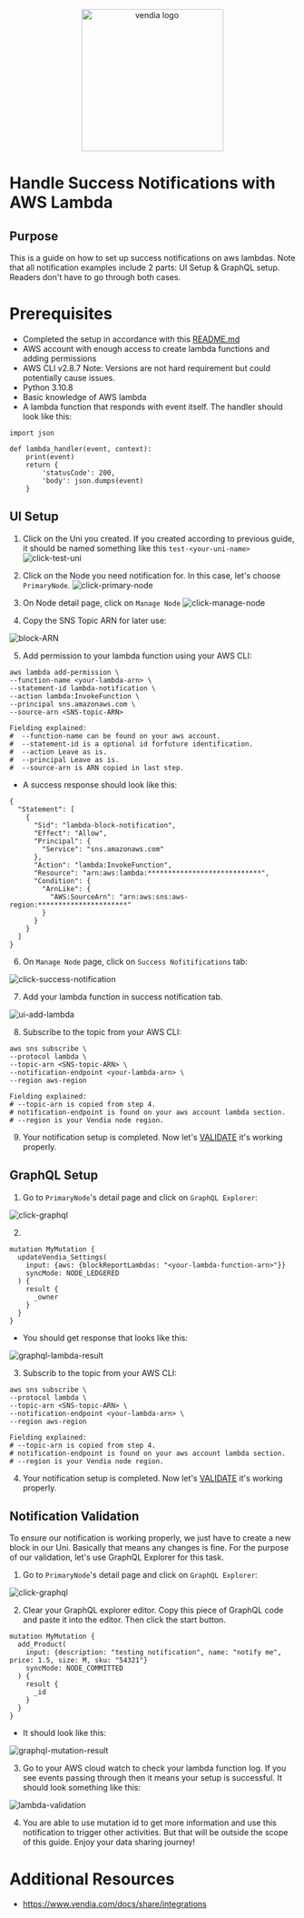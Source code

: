 <p align="center">
  <a href="https://vendia.net/">
    <img src="https://www.vendia.com/images/logo/logo.svg" alt="vendia logo" width="250px">
  </a>
</p>

# Handle Success Notifications with AWS Lambda

## Purpose
This is a guide on how to set up success notifications on aws lambdas. Note that all notification examples include 2 parts: UI Setup & GraphQL setup. Readers don't have to go through both cases.

# Prerequisites
* Completed the setup in accordance with this [README.md](../../README.md)
* AWS account with enough access to create lambda functions and adding permissions
* AWS CLI v2.8.7 Note: Versions are not hard requirement but could potentially cause issues.
* Python 3.10.8
* Basic knowledge of AWS lambda
* A lambda function that responds with event itself. The handler should look like this:
  
```
import json

def lambda_handler(event, context):
    print(event)
    return {
        'statusCode': 200,
        'body': json.dumps(event)
    }
```

## UI Setup
1. Click on the Uni you created. If you created according to previous guide, it should be named something like this `test-<your-uni-name>`
![click-test-uni](../../img/re-usable/click-test-uni.png)

2. Click on the Node you need notification for. In this case, let's choose `PrimaryNode`.
![click-primary-node](../../img/re-usable/click-primary-node.png)

3. On Node detail page, click on `Manage Node`
![click-manage-node](../../img/re-usable/click-manage-node.png)

4. Copy the SNS Topic ARN for later use:

![block-ARN](../../img/re-usable/block-arn.png)

5. Add permission to your lambda function using your AWS CLI:
```
aws lambda add-permission \
--function-name <your-lambda-arn> \
--statement-id lambda-notification \
--action lambda:InvokeFunction \
--principal sns.amazonaws.com \
--source-arn <SNS-topic-ARN>

Fielding explained:
#  --function-name can be found on your aws account.
#  --statement-id is a optional id forfuture identification.
#  --action Leave as is.
#  --principal Leave as is.
#  --source-arn is ARN copied in last step.
```

* A success response should look like this:
```
{
  "Statement": [
    {
      "Sid": "lambda-block-notification",
      "Effect": "Allow",
      "Principal": {
        "Service": "sns.amazonaws.com"
      },
      "Action": "lambda:InvokeFunction",
      "Resource": "arn:aws:lambda:****************************",
      "Condition": {
        "ArnLike": {
          "AWS:SourceArn": "arn:aws:sns:aws-region:**********************"
        }
      }
    }
  ]
}
```

6. On `Manage Node` page, click on `Success Nofitifications` tab:

![click-success-notification](../../img/success/click-success-notification.png)

7. Add your lambda function in success notification tab.

![ui-add-lambda](../../img/success/lambda/ui-add-lambda.png)

8. Subscribe to the topic from your AWS CLI:

```
aws sns subscribe \
--protocol lambda \
--topic-arn <SNS-topic-ARN> \
--notification-endpoint <your-lambda-arn> \
--region aws-region

Fielding explained:
# --topic-arn is copied from step 4.
# notification-endpoint is found on your aws account lambda section.
# --region is your Vendia node region.
```

9. Your notification setup is completed. Now let's [VALIDATE](#notification-validation) it's working properly.

## GraphQL Setup

1. Go to `PrimaryNode`'s detail page and click on `GraphQL Explorer`: 

![click-graphql](../../img/re-usable/click-grahql-explorer.png)

2. 

```
mutation MyMutation {
  updateVendia_Settings(
    input: {aws: {blockReportLambdas: "<your-lambda-function-arn>"}}
    syncMode: NODE_LEDGERED
  ) {
    result {
      _owner
    }
  }
}
```

* You should get response that looks like this:

![graphql-lambda-result](../../img/success/lambda/graphql-lambda-result.png)

3. Subscrib to the topic from your AWS CLI:

```
aws sns subscribe \
--protocol lambda \
--topic-arn <SNS-topic-ARN> \
--notification-endpoint <your-lambda-arn> \
--region aws-region

Fielding explained:
# --topic-arn is copied from step 4.
# notification-endpoint is found on your aws account lambda section.
# --region is your Vendia node region.
```

4. Your notification setup is completed. Now let's [VALIDATE](#notification-validation) it's working properly.

## Notification Validation
To ensure our notification is working properly, we just have to create a new block in our Uni. Basically that means any changes is fine. For the purpose of our validation, let's use GraphQL Explorer for this task.

<!-- step 1 and 2 are reusable for all examples -->

1. Go to `PrimaryNode`'s detail page and click on `GraphQL Explorer`: 

![click-graphql](../../img/re-usable/click-grahql-explorer.png)

<!-- Two step 2s are provided for success and error cases respectively -->

2. Clear your GraphQL explorer editor. Copy this piece of GraphQL code and paste it into the editor. Then click the start button.
```
mutation MyMutation {
  add_Product(
    input: {description: "testing notification", name: "notify me", price: 1.5, size: M, sku: "54321"}
    syncMode: NODE_COMMITTED
  ) {
    result {
      _id
    }
  }
}
```
* It should look like this:

![graphql-mutation-result](../../img/re-usable/create-new-block.png)

3. Go to your AWS cloud watch to check your lambda function log. If you see events passing through then it means your setup is successful. It should look something like this:

![lambda-validation](../../img/success/lambda/notification-validation.png)


4. You are able to use mutation id to get more information and use this notification to trigger other activities. But that will be outside the scope of this guide. Enjoy your data sharing journey!

# Additional Resources

* https://www.vendia.com/docs/share/integrations